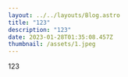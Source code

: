 ```yaml
---
layout: ../../layouts/Blog.astro
title: "123"
description: "123"
date: 2023-01-28T01:35:08.457Z
thumbnail: /assets/1.jpeg
---
```

1﻿23